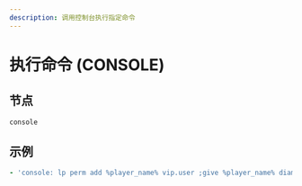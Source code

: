 ```yaml
---
description: 调用控制台执行指定命令
---
```


# 执行命令 \(CONSOLE\)

## 节点

```text
console
```

## 示例

```yaml
- 'console: lp perm add %player_name% vip.user ;give %player_name% diamond 64'
```



